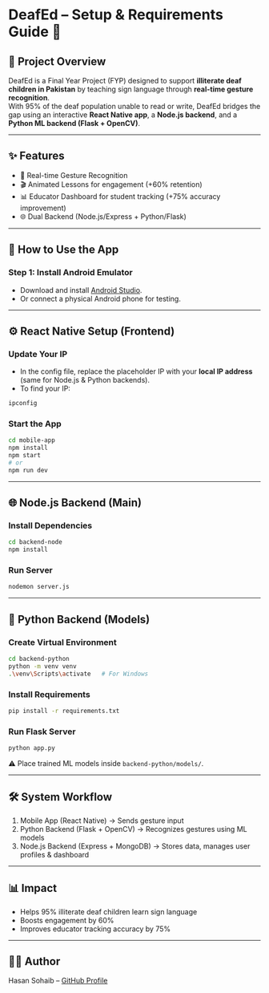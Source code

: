 # DeafEd – Setup & Requirements Guide 🤟

## 🧠 Project Overview
DeafEd is a Final Year Project (FYP) designed to support **illiterate deaf children in Pakistan** by teaching sign language through **real-time gesture recognition**.  
With 95% of the deaf population unable to read or write, DeafEd bridges the gap using an interactive **React Native app**, a **Node.js backend**, and a **Python ML backend (Flask + OpenCV)**.  

---

## ✨ Features
- 🤚 Real-time Gesture Recognition  
- 🎬 Animated Lessons for engagement (+60% retention)  
- 📊 Educator Dashboard for student tracking (+75% accuracy improvement)  
- 🌐 Dual Backend (Node.js/Express + Python/Flask)  

---

## 📲 How to Use the App

### Step 1: Install Android Emulator
- Download and install [Android Studio](https://developer.android.com/studio).  
- Or connect a physical Android phone for testing.  

---

## ⚙️ React Native Setup (Frontend)

### Update Your IP
- In the config file, replace the placeholder IP with your **local IP address** (same for Node.js & Python backends).  
- To find your IP:  
```bash
ipconfig
```

### Start the App
```bash
cd mobile-app
npm install
npm start
# or
npm run dev
```

---

## 🌐 Node.js Backend (Main)

### Install Dependencies
```bash
cd backend-node
npm install
```

### Run Server
```bash
nodemon server.js
```

---

## 🧠 Python Backend (Models)

### Create Virtual Environment
```bash
cd backend-python
python -m venv venv
.\venv\Scripts\activate   # For Windows
```

### Install Requirements
```bash
pip install -r requirements.txt
```

### Run Flask Server
```bash
python app.py
```

⚠️ Place trained ML models inside `backend-python/models/`.

---

## 🛠️ System Workflow
1. Mobile App (React Native) → Sends gesture input  
2. Python Backend (Flask + OpenCV) → Recognizes gestures using ML models  
3. Node.js Backend (Express + MongoDB) → Stores data, manages user profiles & dashboard  

---

## 📊 Impact
- Helps 95% illiterate deaf children learn sign language  
- Boosts engagement by 60%  
- Improves educator tracking accuracy by 75%  

---

## 👨‍💻 Author
Hasan Sohaib – [GitHub Profile](https://github.com/HasanSohaib-4434)
